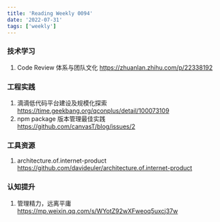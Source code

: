 ```yaml
---
title: 'Reading Weekly 0094'
date: '2022-07-31'
tags: ['weekly']
---
```


### 技术学习

1. Code Review 体系与团队文化 https://zhuanlan.zhihu.com/p/22338192

### 工程实践

1. 滴滴低代码平台建设及规模化探索 https://time.geekbang.org/qconplus/detail/100073109
2. npm package 版本管理最佳实践 https://github.com/canvasT/blog/issues/2

### 工具资源

1. architecture.of.internet-product https://github.com/davideuler/architecture.of.internet-product

### 认知提升

1. 管理精力，远离平庸 https://mp.weixin.qq.com/s/WYotZ92wXFweoq5uxcj37w
